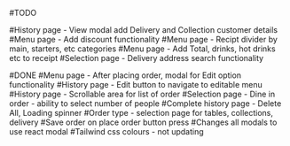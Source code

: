 #TODO

#History page - View modal add Delivery and Collection customer details
#Menu page - Add discount functionality
#Menu page - Recipt divider by main, starters, etc categories
#Menu page - Add Total, drinks, hot drinks etc to receipt
#Selection page - Delivery address search functionality

#DONE
#Menu page - After placing order, modal for Edit option functionality
#History page - Edit button to navigate to editable menu
#History page - Scrollable area for list of order
#Selection page - Dine in order - ability to select number of people
#Complete history page - Delete All, Loading spinner
#Order type - selection page for tables, collections, delivery
#Save order on place order button press
#Changes all modals to use react modal
#Tailwind css colours - not updating

